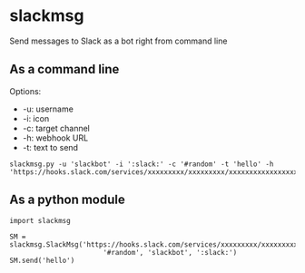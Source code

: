 # slackmsg
Send messages to Slack as a bot right from command line

## As a command line
Options:

* -u: username
* -i: icon
* -c: target channel
* -h: webhook URL
* -t: text to send

```
slackmsg.py -u 'slackbot' -i ':slack:' -c '#random' -t 'hello' -h 'https://hooks.slack.com/services/xxxxxxxxx/xxxxxxxxx/xxxxxxxxxxxxxxxxxxxxxxxx'
```

## As a python module
```
import slackmsg

SM = slackmsg.SlackMsg('https://hooks.slack.com/services/xxxxxxxxx/xxxxxxxxx/xxxxxxxxxxxxxxxxxxxxxxxx',
                       '#random', 'slackbot', ':slack:')
SM.send('hello')
```
